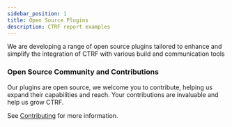```yaml
---
sidebar_position: 1
title: Open Source Plugins
description: CTRF report examples
---
```


We are developing a range of open source plugins tailored to enhance and simplify the integration of CTRF with various build and communication tools

### **Open Source Community and Contributions**

Our plugins are open source, we welcome you to contribute, helping us expand their capabilities and reach. Your contributions are invaluable and help us grow CTRF.

See [Contributing](/docs/contributing) for more information.
